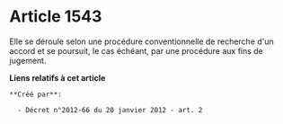 # Article 1543

Elle se déroule selon une procédure conventionnelle de recherche d'un accord et se poursuit, le cas échéant, par une
procédure aux fins de jugement.

**Liens relatifs à cet article**

	**Créé par**:

	  - Décret n°2012-66 du 20 janvier 2012 - art. 2
